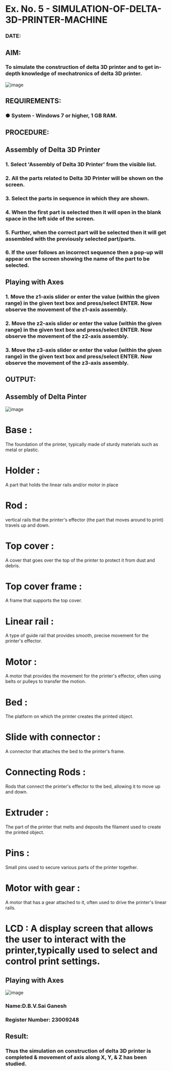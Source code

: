 # Ex. No. 5 - SIMULATION-OF-DELTA-3D-PRINTER-MACHINE

### DATE: 
## AIM:
### To simulate the construction of delta 3D printer and to get in-depth knowledge of mechatronics of delta 3D printer.

![image](https://github.com/Sellakumar1987/Ex.-No.-5---SIMULATION-OF-DELTA-3D-PRINTER-MACHINE/assets/113594316/c784471e-098f-456d-9c1b-e9f0ce56cc9b)

## REQUIREMENTS:
### ●	System - Windows 7 or higher, 1 GB RAM.

## PROCEDURE:

## Assembly of Delta 3D Printer
### 1.	Select 'Assembly of Delta 3D Printer' from the visible list.
### 2.	All the parts related to Delta 3D Printer will be shown on the screen.
### 3.	Select the parts in sequence in which they are shown.
### 4.	When the first part is selected then it will open in the blank space in the left side of the screen.
### 5.	Further, when the correct part will be selected then it will get assembled with the previously selected part/parts.
### 6.	If the user follows an incorrect sequence then a pop-up will appear on the screen showing the name of the part to be selected.

## Playing with Axes
### 1.	Move the z1-axis slider or enter the value (within the given range) in the given text box and press/select ENTER. Now observe the movement of the z1-axis assembly.
### 2.	Move the z2-axis slider or enter the value (within the given range) in the given text box and press/select ENTER. Now observe the movement of the z2-axis assembly.
### 3.	Move the z3-axis slider or enter the value (within the given range) in the given text box and press/select ENTER. Now observe the movement of the z3-axis assembly.

## OUTPUT:
## Assembly of Delta Pinter
![image](https://github.com/saiganesh2006/Ex.-No.-5---SIMULATION-OF-DELTA-3D-PRINTER-MACHINE/assets/145742342/0fa631ba-4a74-4b9a-aa60-e7cb070a081d)

# Base :
The foundation of the printer, typically made of sturdy materials such as metal or plastic.

# Holder :
A part that holds the linear rails and/or motor in place

# Rod :
vertical rails that the printer's effector (the part that moves around to print) travels up and down.

# Top cover :
A cover that goes over the top of the printer to protect it from dust and debris.

# Top cover frame :
A frame that supports the top cover.

# Linear rail :
A type of guide rail that provides smooth, precise movement for the printer's effector.

# Motor :
A motor that provides the movement for the printer's effector, often using belts or pulleys to
transfer the motion.

# Bed :
The platform on which the printer creates the printed object.

# Slide with connector :
A connector that attaches the bed to the printer's frame.

# Connecting Rods :
Rods that connect the printer's effector to the bed, allowing it to move up and down.

# Extruder :
The part of the printer that melts and deposits the filament used to create the printed object.

# Pins :
Small pins used to secure various parts of the printer together.

# Motor with gear :
A motor that has a gear attached to it, often used to drive the printer's linear rails.

# LCD : A display screen that allows the user to interact with the printer,typically used to select and control print settings.

## Playing with Axes
![image](https://github.com/saiganesh2006/Ex.-No.-5---SIMULATION-OF-DELTA-3D-PRINTER-MACHINE/assets/145742342/311e9b42-55c0-4eb6-909f-20bf12918f9f)

### Name:D.B.V.Sai Ganesh
### Register Number: 23009248

## Result: 
### Thus the simulation on construction of delta 3D printer is completed & movement of axis along X, Y, & Z has been studied.
